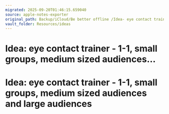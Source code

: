 ```yaml
---
migrated: 2025-09-20T01:46:15.659040
source: apple-notes-exporter
original_path: Backup/iCloud/Be better offline /Idea- eye contact trainer - 1-1, small groups, medium sized audiences….md
vault_folder: Resources/ideas
---
```

# Idea: eye contact trainer - 1-1, small groups, medium sized audiences…

# Idea: eye contact trainer - 1-1, small groups, medium sized audiences and large audiences 
